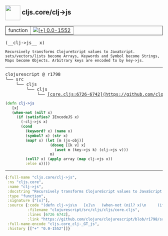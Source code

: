 ## <img width="48px" valign="middle" src="http://i.imgur.com/Hi20huC.png"> cljs.core/clj->js

 <table border="1">
<tr>
<td>function</td>
<td><a href="https://github.com/cljsinfo/api-refs/tree/0.0-1552"><img valign="middle" alt="[+] 0.0-1552" src="https://img.shields.io/badge/+-0.0--1552-lightgrey.svg"></a> </td>
</tr>
</table>

 <samp>
(__clj->js__ x)<br>
</samp>

```
Recursively transforms ClojureScript values to JavaScript.
sets/vectors/lists become Arrays, Keywords and Symbol become Strings,
Maps become Objects. Arbitrary keys are encoded to by key->js.
```

---

 <pre>
clojurescript @ r1798
└── src
    └── cljs
        └── cljs
            └── <ins>[core.cljs:6726-6742](https://github.com/clojure/clojurescript/blob/r1798/src/cljs/cljs/core.cljs#L6726-L6742)</ins>
</pre>

```clj
(defn clj->js
   [x]
   (when-not (nil? x)
     (if (satisfies? IEncodeJS x)
       (-clj->js x)
       (cond
         (keyword? x) (name x)
         (symbol? x) (str x)
         (map? x) (let [m (js-obj)]
                    (doseq [[k v] x]
                      (aset m (key->js k) (clj->js v)))
                    m)
         (coll? x) (apply array (map clj->js x))
         :else x))))
```


---

```clj
{:full-name "cljs.core/clj->js",
 :ns "cljs.core",
 :name "clj->js",
 :docstring "Recursively transforms ClojureScript values to JavaScript.\nsets/vectors/lists become Arrays, Keywords and Symbol become Strings,\nMaps become Objects. Arbitrary keys are encoded to by key->js.",
 :type "function",
 :signature ["[x]"],
 :source {:code "(defn clj->js\n   [x]\n   (when-not (nil? x)\n     (if (satisfies? IEncodeJS x)\n       (-clj->js x)\n       (cond\n         (keyword? x) (name x)\n         (symbol? x) (str x)\n         (map? x) (let [m (js-obj)]\n                    (doseq [[k v] x]\n                      (aset m (key->js k) (clj->js v)))\n                    m)\n         (coll? x) (apply array (map clj->js x))\n         :else x))))",
          :filename "clojurescript/src/cljs/cljs/core.cljs",
          :lines [6726 6742],
          :link "https://github.com/clojure/clojurescript/blob/r1798/src/cljs/cljs/core.cljs#L6726-L6742"},
 :full-name-encode "cljs.core_clj-_GT_js",
 :history [["+" "0.0-1552"]]}

```
